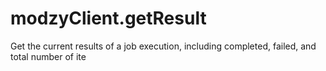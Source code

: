 # modzyClient.getResult

Get the current results of a job execution, including completed, failed, and total number of ite